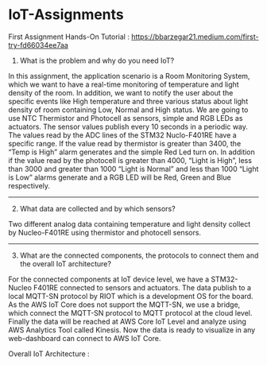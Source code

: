 # IoT-Assignments

First Assignment Hands-On Tutorial : https://bbarzegar21.medium.com/first-try-fd66034ee7aa


1. What is the problem and why do you need IoT?

In this assignment, the application scenario is a Room Monitoring System, which we want to have a real-time monitoring of temperature and light density of the room. In addition, we want to notify the user about the specific events like High temperature and three various status about light density of room containing Low, Normal and High status.
We are going to use NTC Thermistor and Photocell as sensors, simple and RGB LEDs as actuators.
The sensor values publish every 10 seconds in a periodic way. The values read by the ADC lines of the STM32 Nuclo-F401RE have a specific range. If the value read by thermistor is greater than 3400, the “Temp is High” alarm generates and the simple Red Led turn on. In addition if the value read by the photocell is greater than 4000, “Light is High”, less than 3000 and greater than 1000 “Light is Normal” and less than 1000 “Light is Low” alarms generate and a RGB LED will be Red, Green and Blue respectively.

***
2. What data are collected and by which sensors?

Two different analog data containing temperature and light density collect by Nucleo-F401RE using thermistor and photocell sensors.

***
3. What are the connected components, the protocols to connect them and the overall IoT architecture?

For the connected components at IoT device level, we have a STM32-Nucleo F401RE connected to sensors and actuators. The data publish to a local MQTT-SN protocol by RIOT which is a development OS for the board. As the AWS IoT Core does not support the MQTT-SN, we use a bridge, which connect the MQTT-SN protocol to MQTT protocol at the cloud level. Finally the data will be reached at AWS Core IoT Level and analyze using AWS Analytics Tool called Kinesis. Now the data is ready to visualize in any web-dashboard can connect to AWS IoT Core.

Overall IoT Architecture :
